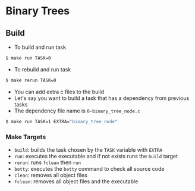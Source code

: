 # Binary Trees

## Build

- To build and run task

```bash
$ make run TASK=0
```

- To rebuild and run task

```bash
$ make rerun TASK=0
```

- You can add extra c files to the build
- Let's say you want to build a task that has a dependency from previous tasks
- The dependency file name is `0-binary_tree_node.c`

```bash
$ make run TASK=1 EXTRA="binary_tree_node"
```

### Make Targets

- `build`: builds the task chosen by the `TASK` variable with `EXTRA`
- `run`: executes the executable and if not exists runs the `build` target
- `rerun`: runs `fclean` then `run`
- `betty`: executes the `betty` command to check all source code
- `clean`: removes all object files
- `fclean`: removes all object files and the executable
